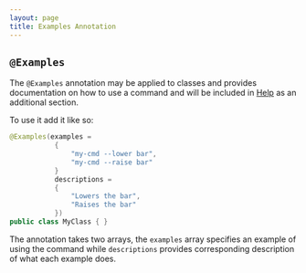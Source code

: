 ```yaml
---
layout: page
title: Examples Annotation
---
```


## `@Examples`

The `@Examples` annotation may be applied to classes and provides documentation on how to use a command and will be included in [Help](../help/) as an additional section.

To use it add it like so:

```java
@Examples(examples = 
           { 
               "my-cmd --lower bar",
               "my-cmd --raise bar"
           }
           descriptions = 
           {
               "Lowers the bar",
               "Raises the bar" 
           })
public class MyClass { }
```

The annotation takes two arrays, the `examples` array specifies an example of using the command while `descriptions` provides corresponding description of what each example does.
